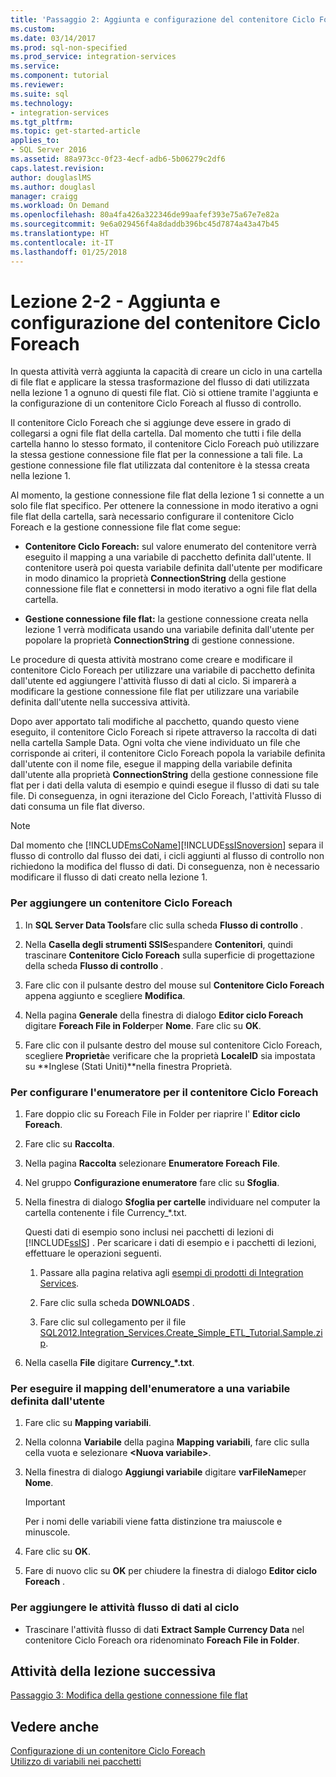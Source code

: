 ```yaml
---
title: 'Passaggio 2: Aggiunta e configurazione del contenitore Ciclo Foreach | Microsoft Docs'
ms.custom: 
ms.date: 03/14/2017
ms.prod: sql-non-specified
ms.prod_service: integration-services
ms.service: 
ms.component: tutorial
ms.reviewer: 
ms.suite: sql
ms.technology:
- integration-services
ms.tgt_pltfrm: 
ms.topic: get-started-article
applies_to:
- SQL Server 2016
ms.assetid: 88a973cc-0f23-4ecf-adb6-5b06279c2df6
caps.latest.revision: 
author: douglaslMS
ms.author: douglasl
manager: craigg
ms.workload: On Demand
ms.openlocfilehash: 80a4fa426a322346de99aafef393e75a67e7e82a
ms.sourcegitcommit: 9e6a029456f4a8daddb396bc45d7874a43a47b45
ms.translationtype: HT
ms.contentlocale: it-IT
ms.lasthandoff: 01/25/2018
---
```

# <a name="lesson-2-2---adding-and-configuring-the-foreach-loop-container"></a>Lezione 2-2 - Aggiunta e configurazione del contenitore Ciclo Foreach
In questa attività verrà aggiunta la capacità di creare un ciclo in una cartella di file flat e applicare la stessa trasformazione del flusso di dati utilizzata nella lezione 1 a ognuno di questi file flat. Ciò si ottiene tramite l'aggiunta e la configurazione di un contenitore Ciclo Foreach al flusso di controllo.  
  
Il contenitore Ciclo Foreach che si aggiunge deve essere in grado di collegarsi a ogni file flat della cartella. Dal momento che tutti i file della cartella hanno lo stesso formato, il contenitore Ciclo Foreach può utilizzare la stessa gestione connessione file flat per la connessione a tali file. La gestione connessione file flat utilizzata dal contenitore è la stessa creata nella lezione 1.  
  
Al momento, la gestione connessione file flat della lezione 1 si connette a un solo file flat specifico. Per ottenere la connessione in modo iterativo a ogni file flat della cartella, sarà necessario configurare il contenitore Ciclo Foreach e la gestione connessione file flat come segue:  
  
-   **Contenitore Ciclo Foreach:** sul valore enumerato del contenitore verrà eseguito il mapping a una variabile di pacchetto definita dall'utente. Il contenitore userà poi questa variabile definita dall'utente per modificare in modo dinamico la proprietà **ConnectionString** della gestione connessione file flat e connettersi in modo iterativo a ogni file flat della cartella.  
  
-   **Gestione connessione file flat:** la gestione connessione creata nella lezione 1 verrà modificata usando una variabile definita dall'utente per popolare la proprietà **ConnectionString** di gestione connessione.  
  
Le procedure di questa attività mostrano come creare e modificare il contenitore Ciclo Foreach per utilizzare una variabile di pacchetto definita dall'utente ed aggiungere l'attività flusso di dati al ciclo. Si imparerà a modificare la gestione connessione file flat per utilizzare una variabile definita dall'utente nella successiva attività.  
  
Dopo aver apportato tali modifiche al pacchetto, quando questo viene eseguito, il contenitore Ciclo Foreach si ripete attraverso la raccolta di dati nella cartella Sample Data. Ogni volta che viene individuato un file che corrisponde ai criteri, il contenitore Ciclo Foreach popola la variabile definita dall'utente con il nome file, esegue il mapping della variabile definita dall'utente alla proprietà **ConnectionString** della gestione connessione file flat per i dati della valuta di esempio e quindi esegue il flusso di dati su tale file. Di conseguenza, in ogni iterazione del Ciclo Foreach, l'attività Flusso di dati consuma un file flat diverso.  
  
> [!NOTE]  
> Dal momento che [!INCLUDE[msCoName](../includes/msconame-md.md)][!INCLUDE[ssISnoversion](../includes/ssisnoversion-md.md)] separa il flusso di controllo dal flusso dei dati, i cicli aggiunti al flusso di controllo non richiedono la modifica del flusso di dati. Di conseguenza, non è necessario modificare il flusso di dati creato nella lezione 1.  
  
### <a name="to-add-a-foreach-loop-container"></a>Per aggiungere un contenitore Ciclo Foreach  
  
1.  In **SQL Server Data Tools**fare clic sulla scheda **Flusso di controllo** .  
  
2.  Nella **Casella degli strumenti SSIS**espandere **Contenitori**, quindi trascinare **Contenitore Ciclo Foreach** sulla superficie di progettazione della scheda **Flusso di controllo** .  
  
3.  Fare clic con il pulsante destro del mouse sul **Contenitore Ciclo Foreach** appena aggiunto e scegliere **Modifica**.  
  
4.  Nella pagina **Generale** della finestra di dialogo **Editor ciclo Foreach** digitare **Foreach File in Folder**per **Nome**. Fare clic su **OK**.  
  
5.  Fare clic con il pulsante destro del mouse sul contenitore Ciclo Foreach, scegliere **Proprietà**e verificare che la proprietà **LocaleID** sia impostata su **Inglese (Stati Uniti)**nella finestra Proprietà.  
  
### <a name="to-configure-the-enumerator-for-the-foreach-loop-container"></a>Per configurare l'enumeratore per il contenitore Ciclo Foreach  
  
1.  Fare doppio clic su Foreach File in Folder per riaprire l' **Editor ciclo Foreach**.  
  
2.  Fare clic su **Raccolta**.  
  
3.  Nella pagina **Raccolta** selezionare **Enumeratore Foreach File**.  
  
4.  Nel gruppo **Configurazione enumeratore** fare clic su **Sfoglia**.  
  
5.  Nella finestra di dialogo **Sfoglia per cartelle** individuare nel computer la cartella contenente i file Currency_*.txt.  
  
    Questi dati di esempio sono inclusi nei pacchetti di lezioni di [!INCLUDE[ssIS](../includes/ssis-md.md)] . Per scaricare i dati di esempio e i pacchetti di lezioni, effettuare le operazioni seguenti.  
  
    1.  Passare alla pagina relativa agli [esempi di prodotti di Integration Services](http://go.microsoft.com/fwlink/?LinkId=275027). 
  
    2.  Fare clic sulla scheda **DOWNLOADS** .  
  
    3.  Fare clic sul collegamento per il file [SQL2012.Integration_Services.Create_Simple_ETL_Tutorial.Sample.zip](http://msftisprodsamples.codeplex.com/downloads/get/596031).  
  
6.  Nella casella **File** digitare **Currency_\*.txt**.  
  
### <a name="to-map-the-enumerator-to-a-user-defined-variable"></a>Per eseguire il mapping dell'enumeratore a una variabile definita dall'utente  
  
1.  Fare clic su **Mapping variabili**.  
  
2.  Nella colonna **Variabile** della pagina **Mapping variabili**, fare clic sulla cella vuota e selezionare **\<Nuova variabile>**.  
  
3.  Nella finestra di dialogo **Aggiungi variabile** digitare **varFileName**per **Nome**.  
  
    > [!IMPORTANT]  
    > Per i nomi delle variabili viene fatta distinzione tra maiuscole e minuscole.  
  
4.  Fare clic su **OK**.  
  
5.  Fare di nuovo clic su **OK** per chiudere la finestra di dialogo **Editor ciclo Foreach** .  
  
### <a name="to-add-the-data-flow-task-to-the-loop"></a>Per aggiungere le attività flusso di dati al ciclo  
  
-   Trascinare l'attività flusso di dati **Extract Sample Currency Data** nel contenitore Ciclo Foreach ora ridenominato **Foreach File in Folder**.  
  
## <a name="next-lesson-task"></a>Attività della lezione successiva  
[Passaggio 3: Modifica della gestione connessione file flat](../integration-services/lesson-2-3-modifying-the-flat-file-connection-manager.md)  
  
## <a name="see-also"></a>Vedere anche  
[Configurazione di un contenitore Ciclo Foreach](http://msdn.microsoft.com/library/519c6f96-5e1f-47d2-b96a-d49946948c25)  
[Utilizzo di variabili nei pacchetti](http://msdn.microsoft.com/library/7742e92d-46c5-4cc4-b9a3-45b688ddb787)  
  
  
  
